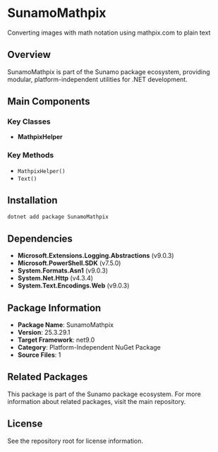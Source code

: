 # SunamoMathpix

Converting images with math notation using mathpix.com to plain text

## Overview

SunamoMathpix is part of the Sunamo package ecosystem, providing modular, platform-independent utilities for .NET development.

## Main Components

### Key Classes

- **MathpixHelper**

### Key Methods

- `MathpixHelper()`
- `Text()`

## Installation

```bash
dotnet add package SunamoMathpix
```

## Dependencies

- **Microsoft.Extensions.Logging.Abstractions** (v9.0.3)
- **Microsoft.PowerShell.SDK** (v7.5.0)
- **System.Formats.Asn1** (v9.0.3)
- **System.Net.Http** (v4.3.4)
- **System.Text.Encodings.Web** (v9.0.3)

## Package Information

- **Package Name**: SunamoMathpix
- **Version**: 25.3.29.1
- **Target Framework**: net9.0
- **Category**: Platform-Independent NuGet Package
- **Source Files**: 1

## Related Packages

This package is part of the Sunamo package ecosystem. For more information about related packages, visit the main repository.

## License

See the repository root for license information.
